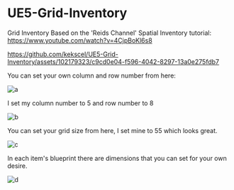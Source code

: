 # UE5-Grid-Inventory

Grid Inventory Based on the 'Reids Channel' Spatial Inventory tutorial: https://www.youtube.com/watch?v=4CjpBoKl6s8


https://github.com/kekscel/UE5-Grid-Inventory/assets/102179323/c9cd0e04-f596-4042-8297-13a0e275fdb7

You can set your own column and row number from here:

![a](https://github.com/kekscel/UE5-Grid-Inventory/assets/102179323/83b98012-4a05-48d6-bed7-0cb27179835d)

I set my column number to 5 and row number to 8

![b](https://github.com/kekscel/UE5-Grid-Inventory/assets/102179323/721db298-5df6-409c-a7a4-06a370d38508)

You can set your grid size from here, I set mine to 55 which looks great.

![c](https://github.com/kekscel/UE5-Grid-Inventory/assets/102179323/991c0055-feda-472e-a348-e599effc78db)

In each item's blueprint there are dimensions that you can set for your own desire.

![d](https://github.com/kekscel/UE5-Grid-Inventory/assets/102179323/c37c5677-2e24-4e72-95e8-f7abfbbdef13)
